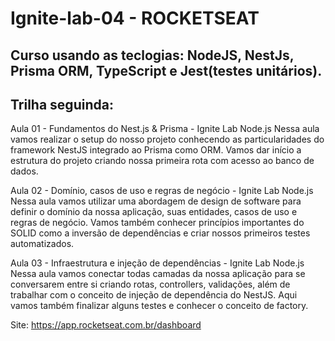 # Ignite-lab-04 - ROCKETSEAT

## Curso usando as teclogias: NodeJS, NestJs, Prisma ORM, TypeScript e Jest(testes unitários).

## Trilha seguinda:

Aula 01 - Fundamentos do Nest.js & Prisma - Ignite Lab Node.js
Nessa aula vamos realizar o setup do nosso projeto conhecendo as particularidades do framework NestJS integrado ao Prisma como ORM. Vamos dar início a estrutura do projeto criando nossa primeira rota com acesso ao banco de dados.

Aula 02 - Domínio, casos de uso e regras de negócio - Ignite Lab Node.js
Nessa aula vamos utilizar uma abordagem de design de software para definir o domínio da nossa aplicação, suas entidades, casos de uso e regras de negócio. Vamos também conhecer princípios importantes do SOLID como a inversão de dependências e criar nossos primeiros testes automatizados.

Aula 03 - Infraestrutura e injeção de dependências - Ignite Lab Node.js
Nessa aula vamos conectar todas camadas da nossa aplicação para se conversarem entre si criando rotas, controllers, validações, além de trabalhar com o conceito de injeção de dependência do NestJS. Aqui vamos também finalizar alguns testes e conhecer o conceito de factory.

Site: https://app.rocketseat.com.br/dashboard
